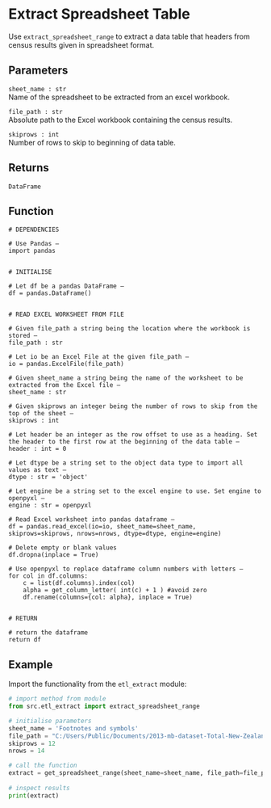 <!--docs\etl\extract\extract_spreadsheet_table.md-->



Extract Spreadsheet Table
========================= 

Use `extract_spreadsheet_range` to extract a data table that headers from census results given in spreadsheet format. 

Parameters
----------

```sheet_name : str```   
    Name of the spreadsheet to be extracted from an excel workbook.  

```file_path : str```  
    Absolute path to the Excel workbook containing the census results.  

```skiprows : int```  
    Number of rows to skip to beginning of data table.  


Returns
-------

```DataFrame```


Function
--------

```
# DEPENDENCIES

# Use Pandas — 
import pandas


# INITIALISE

# Let df be a pandas DataFrame — 
df = pandas.DataFrame()


# READ EXCEL WORKSHEET FROM FILE

# Given file_path a string being the location where the workbook is stored — 
file_path : str 

# Let io be an Excel File at the given file_path — 
io = pandas.ExcelFile(file_path)

# Given sheet_name a string being the name of the worksheet to be extracted from the Excel file — 
sheet_name : str

# Given skiprows an integer being the number of rows to skip from the top of the sheet — 
skiprows : int

# Let header be an integer as the row offset to use as a heading. Set the header to the first row at the beginning of the data table — 
header : int = 0

# Let dtype be a string set to the object data type to import all values as text — 
dtype : str = 'object'

# Let engine be a string set to the excel engine to use. Set engine to openpyxl — 
engine : str = openpyxl

# Read Excel worksheet into pandas dataframe — 
df = pandas.read_excel(io=io, sheet_name=sheet_name, skiprows=skiprows, nrows=nrows, dtype=dtype, engine=engine)

# Delete empty or blank values
df.dropna(inplace = True)

# Use openpyxl to replace dataframe column numbers with letters — 
for col in df.columns: 
    c = list(df.columns).index(col)
    alpha = get_column_letter( int(c) + 1 ) #avoid zero 
    df.rename(columns={col: alpha}, inplace = True)


# RETURN

# return the dataframe 
return df 

```



Example 
------- 

Import the functionality from the `etl_extract` module: 

```python
# import method from module
from src.etl_extract import extract_spreadsheet_range

# initialise parameters
sheet_name = 'Footnotes and symbols'
file_path = "C:/Users/Public/Documents/2013-mb-dataset-Total-New-Zealand-individual-part-1.xlsx"
skiprows = 12
nrows = 14

# call the function
extract = get_spreadsheet_range(sheet_name=sheet_name, file_path=file_path, skiprows=skiprows, nrows=nrows)
    
# inspect results
print(extract)

```